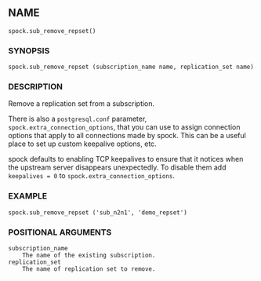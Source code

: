 ## NAME 

`spock.sub_remove_repset()`

### SYNOPSIS

`spock.sub_remove_repset (subscription_name name, replication_set name)`
 
### DESCRIPTION
    
Remove a replication set from a subscription. 

There is also a `postgresql.conf` parameter, `spock.extra_connection_options`, that you can use to assign connection options that apply to all connections made by spock. This can be a useful place to set up custom keepalive options, etc.

spock defaults to enabling TCP keepalives to ensure that it notices when the upstream server disappears unexpectedly. To disable them add `keepalives = 0` to `spock.extra_connection_options`.

### EXAMPLE 

`spock.sub_remove_repset ('sub_n2n1', 'demo_repset')`
 
### POSITIONAL ARGUMENTS
    subscription_name
        The name of the existing subscription.
    replication_set 
        The name of replication set to remove.

